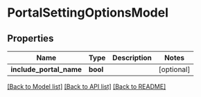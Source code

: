 # PortalSettingOptionsModel

## Properties
Name | Type | Description | Notes
------------ | ------------- | ------------- | -------------
**include_portal_name** | **bool** |  | [optional] 

[[Back to Model list]](../README.md#documentation-for-models) [[Back to API list]](../README.md#documentation-for-api-endpoints) [[Back to README]](../README.md)


